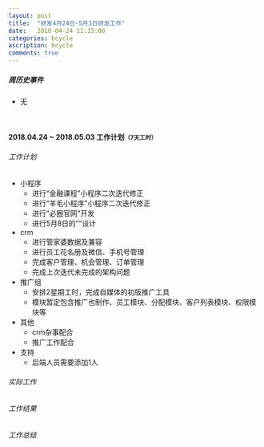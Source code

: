 ```yaml
---
layout: post
title:  "研发4月24日~5月3日研发工作"
date:   2018-04-24 11:15:00
categories: bcycle
ascription: bcycle
comments: true
---
```


[collect_information]: /resource/20180322/collect_information.png "收集内容大纲"

##### 周历史事件
* 无

<br/>

#### 2018.04.24 ~ 2018.05.03 工作计划<small>**（7天工时）**</small>

###### 工作计划
* 小程序
	* 进行“金融课程”小程序二次迭代修正
	* 进行“羊毛小程序”小程序二次迭代修正
	* 进行“必圈官网”开发
	* 进行5月8日的“”设计
* crm
	* 进行管家婆数据及兼容
	* 进行员工花名册及微信、手机号管理
	* 完成客户管理、机会管理、订单管理
	* 完成上次迭代未完成的架构问题
* 推广组
	* 安排2星期工时，完成自媒体的初版推广工具
	* 模块暂定包含推广也制作、员工模块、分配模块、客户列表模块、权限模块等
* 其他
	* crm杂事配合
	* 推广工作配合
* 支持
	* 后端人员需要添加1人


###### 实际工作


###### 工作结果

###### 工作总结
